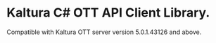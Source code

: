 # Kaltura C# OTT API Client Library.
Compatible with Kaltura OTT server version 5.0.1.43126 and above.
